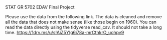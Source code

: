 STAT GR 5702 EDAV Final Project

Please use the data from the following link. The data is cleaned and remove all the data that does not make sense (like those begin on 1960). You can read the data directly using the tidyverse read_csv. It should not take a long time.
https://1drv.ms/u/s!AiZ5YIg6i78a-mrCthkrO_uohpv9
